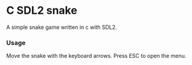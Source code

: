 # C SDL2 snake #
A simple snake game written in c with SDL2.
### Usage ###
Move the snake with the keyboard arrows.
Press ESC to open the menu.
